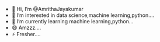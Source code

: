 - 👋 Hi, I’m @AmrithaJayakumar
- 👀 I’m interested in data science,machine learning,python....
- 🌱 I’m currently learning machine learning,python...
- 😄 Amzzz....
- ⚡ Fresher....

<!---
AmrithaJayakumar/AmrithaJayakumar is a ✨ special ✨ repository because its `README.md` (this file) appears on your GitHub profile.
You can click the Preview link to take a look at your changes.
--->

